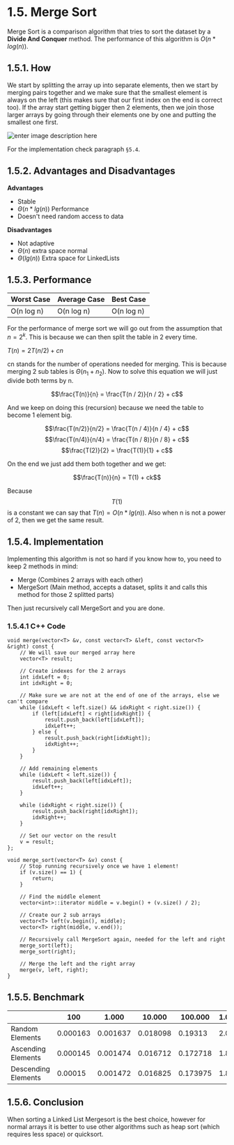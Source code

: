 # 1.5. Merge Sort
Merge Sort is a comparison algorithm that tries to sort the dataset by a **Divide And Conquer** method. The performance of this algorithm is $O(n*log(n))$.

## 1.5.1. How

We start by splitting the array up into separate elements, then we start by merging pairs together and we make sure that the smallest element is always on the left (this makes sure that our first index on the end is correct too). If the array start getting bigger then 2 elements, then we join those larger arrays by going through their elements one by one and putting the smallest one first.

![enter image description here](https://lh5.googleusercontent.com/-lIq0bLrtHrU/VQWdT-Ncq3I/AAAAAAAAKjU/P4TQ0-766wY/s0/300px-Merge_sort_algorithm_diagram.png "300px-Merge_sort_algorithm_diagram.png")

For the implementation check paragraph `§5.4`.

## 1.5.2. Advantages and Disadvantages

**Advantages**

* Stable
* $\Theta(n*lg(n))$ Performance
* Doesn't need random access to data

**Disadvantages**

* Not adaptive
* $\Theta(n)$ extra space normal
* $\Theta(lg(n))$ Extra space for LinkedLists

## 1.5.3. Performance
|Worst Case|Average Case|Best Case|
|-|-|-|
|O(n log n)|O(n log n)|O(n log n)|

For the performance of merge sort we will go out from the assumption that $n = 2^k$. This is because we can then split the table in 2 every time.

$T(n) = 2T(n / 2) + cn$

cn stands for the number of operations needed for merging. This is because merging 2 sub tables is $\Theta(n_1 + n_2)$. Now to solve this equation we will just divide both terms by n.

$$\frac{T(n)}{n} = \frac{T(n / 2)}{n / 2} + c$$

And we keep on doing this (recursion) because we need the table to become 1 element big.

$$\frac{T(n/2)}{n/2} = \frac{T(n / 4)}{n / 4} + c$$
$$\frac{T(n/4)}{n/4} = \frac{T(n / 8)}{n / 8} + c$$
$$\frac{T(2)}{2} = \frac{T(1)}{1} + c$$

On the end we just add them both together and we get: 

$$\frac{T(n)}{n} = T(1) + ck$$

Because $$T(1)$$ is a constant we can say that $T(n) = O(n*lg(n))$. Also when n is not a power of 2, then we get the same result.

## 1.5.4. Implementation
Implementing this algorithm is not so hard if you know how to, you need to keep 2 methods in mind:

* Merge (Combines 2 arrays with each other)
* MergeSort (Main method, accepts a dataset, splits it and calls this method for those 2 splitted parts)

Then just recursively call MergeSort and you are done.

### 1.5.4.1 C++ Code

	void merge(vector<T> &v, const vector<T> &left, const vector<T> &right) const {
		// We will save our merged array here
        vector<T> result;

        // Create indexes for the 2 arrays
        int idxLeft = 0;
        int idxRight = 0;

        // Make sure we are not at the end of one of the arrays, else we can't compare
        while (idxLeft < left.size() && idxRight < right.size()) {
            if (left[idxLeft] < right[idxRight]) {
                result.push_back(left[idxLeft]);
                idxLeft++;
            } else {
                result.push_back(right[idxRight]);
                idxRight++;
            }
        }

        // Add remaining elements
        while (idxLeft < left.size()) {
            result.push_back(left[idxLeft]);
            idxLeft++;
        }

        while (idxRight < right.size()) {
            result.push_back(right[idxRight]);
            idxRight++;
        }

        // Set our vector on the result
        v = result;
    };

    void merge_sort(vector<T> &v) const {
        // Stop running recursively once we have 1 element!
        if (v.size() == 1) {
            return;
        }

        // Find the middle element
        vector<int>::iterator middle = v.begin() + (v.size() / 2);

        // Create our 2 sub arrays
        vector<T> left(v.begin(), middle);
        vector<T> right(middle, v.end());

        // Recursively call MergeSort again, needed for the left and right
        merge_sort(left);
        merge_sort(right);

        // Merge the left and the right array
        merge(v, left, right);
    }

## 1.5.5. Benchmark
|&nbsp;| 100 | 1.000 | 10.000 | 100.000 | 1.000.000
|-|-|-|-|-|-|
|Random Elements|0.000163|0.001637|0.018098|0.19313|2.01314
|Ascending Elements|0.000145|0.001474|0.016712|0.172718|1.85952
|Descending Elements|0.00015|0.001472|0.016825|0.173975|1.84874

## 1.5.6. Conclusion
When sorting a Linked List Mergesort is the best choice, however for normal arrays it is better to use other algorithms such as heap sort (which requires less space) or quicksort.
